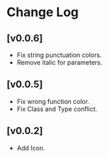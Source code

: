 # Change Log

## [v0.0.6]

- Fix string punctuation colors.
- Remove italic for parameters.

## [v0.0.5]

- Fix wrong function color.
- Fix Class and Type conflict.

## [v0.0.2]

- Add Icon.
